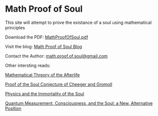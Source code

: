 # Math Proof of Soul
This site will attempt to prove the existance of a soul using mathematical principles


Download the PDF: [MathProofOfSoul.pdf](https://mathproofofsoul.github.io/Site/MathProofOfSoul.pdf)

Visit the blog: [Math Proof of Soul Blog](https://mathproofofsoul.wixsite.com/math-proof-of-soul/blog)

Contact the Author: [math.proof.of.soul@gmail.com](mailto:math.proof.of.soul@gmail.com)


Other intersting reads:

[Mathematical Threory of the Afterlife](https://www.horndeskicontemporary.com/blog/139230/a-mathematical-theory-of-the-afterlife)

[Proof of the Soul Conjecture of Cheeger and Gromoll](https://projecteuclid.org/journals/journal-of-differential-geometry/volume-40/issue-1/Proof-of-the-soul-conjecture-of-Cheeger-and-Gromoll/10.4310/jdg/1214455292.full)

[Physics and the Immortality of the Soul](https://blogs.scientificamerican.com/guest-blog/physics-and-the-immortality-of-the-soul/)

[Quantum Measurement, Consciousness, and the Soul: a New, Alternative Position](https://link.springer.com/article/10.1007/s41470-019-00038-z)
